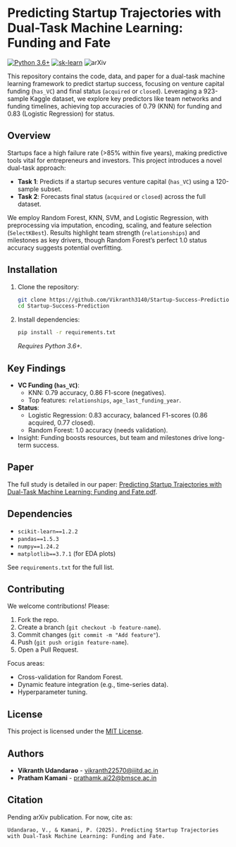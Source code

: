 # Predicting Startup Trajectories with Dual-Task Machine Learning: Funding and Fate

[![Python 3.6+](https://img.shields.io/badge/python-3.6+-blue.svg)](https://www.python.org/downloads/release/python-360/)
[![sk-learn](https://img.shields.io/badge/scikit-learn-grey.svg?logo=scikit-learn)](https://scikit-learn.org/stable/whats_new.html)
![arXiv](https://img.shields.io/badge/arXiv-pending-red.svg)

This repository contains the code, data, and paper for a dual-task machine learning framework to predict startup success, focusing on venture capital funding (`has_VC`) and final status (`acquired` or `closed`). Leveraging a 923-sample Kaggle dataset, we explore key predictors like team networks and funding timelines, achieving top accuracies of 0.79 (KNN) for funding and 0.83 (Logistic Regression) for status.

## Overview

Startups face a high failure rate (>85% within five years), making predictive tools vital for entrepreneurs and investors. This project introduces a novel dual-task approach:
- **Task 1**: Predicts if a startup secures venture capital (`has_VC`) using a 120-sample subset.
- **Task 2**: Forecasts final status (`acquired` or `closed`) across the full dataset.

We employ Random Forest, KNN, SVM, and Logistic Regression, with preprocessing via imputation, encoding, scaling, and feature selection (`SelectKBest`). Results highlight team strength (`relationships`) and milestones as key drivers, though Random Forest’s perfect 1.0 status accuracy suggests potential overfitting.

## Installation

1. Clone the repository:
   ```bash
   git clone https://github.com/Vikranth3140/Startup-Success-Prediction.git
   cd Startup-Success-Prediction
   ```
2. Install dependencies:
   ```bash
   pip install -r requirements.txt
   ```
   *Requires Python 3.6+.*

## Key Findings

- **VC Funding (`has_VC`)**:
  - KNN: 0.79 accuracy, 0.86 F1-score (negatives).
  - Top features: `relationships`, `age_last_funding_year`.
- **Status**:
  - Logistic Regression: 0.83 accuracy, balanced F1-scores (0.86 acquired, 0.77 closed).
  - Random Forest: 1.0 accuracy (needs validation).
- Insight: Funding boosts resources, but team and milestones drive long-term success.

## Paper

The full study is detailed in our paper: [Predicting Startup Trajectories with Dual-Task Machine Learning: Funding and Fate.pdf](Paper.pdf).

## Dependencies

- `scikit-learn==1.2.2`
- `pandas==1.5.3`
- `numpy==1.24.2`
- `matplotlib==3.7.1` (for EDA plots)

See `requirements.txt` for the full list.

## Contributing

We welcome contributions! Please:
1. Fork the repo.
2. Create a branch (`git checkout -b feature-name`).
3. Commit changes (`git commit -m "Add feature"`).
4. Push (`git push origin feature-name`).
5. Open a Pull Request.

Focus areas:
- Cross-validation for Random Forest.
- Dynamic feature integration (e.g., time-series data).
- Hyperparameter tuning.

## License

This project is licensed under the [MIT License](LICENSE).

## Authors

- **Vikranth Udandarao** - [vikranth22570@iiitd.ac.in](mailto:vikranth22570@iiitd.ac.in)
- **Pratham Kamani** - [prathamk.ai22@bmsce.ac.in](mailto:prathamk.ai22@bmsce.ac.in)

## Citation

Pending arXiv publication. For now, cite as:
```
Udandarao, V., & Kamani, P. (2025). Predicting Startup Trajectories with Dual-Task Machine Learning: Funding and Fate.
```